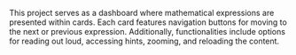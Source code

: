 This project serves as a dashboard where mathematical expressions are presented within cards. Each card features navigation buttons for moving to the next or previous expression. Additionally, functionalities include options for reading out loud, accessing hints, zooming, and reloading the content.
